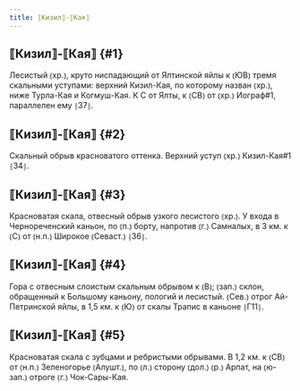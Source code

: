 ```yaml
---
title: ⟦Кизил⟧-⟦Кая⟧
---
```

## ⟦Кизил⟧-⟦Кая⟧ {#1}

Лесистый ⦅хр.⦆, круто ниспадающий от Ялтинской яйлы к ⦅ЮВ⦆ тремя скальными уступами: верхний Кизил-Кая, по которому назван ⦅хр.⦆, ниже Турла-Кая и Когмуш-Кая. К С от Ялты, к ⦅СВ⦆ от ⦅хр.⦆ Иограф#1, параллелен ему ⦃З7⦄.

## ⟦Кизил⟧-⟦Кая⟧ {#2}

Скальный обрыв красноватого оттенка. Верхний уступ ⦅хр.⦆ Кизил-Кая#1 ⦃З4⦄.

## ⟦Кизил⟧-⟦Кая⟧ {#3}

Красноватая скала, отвесный обрыв узкого лесистого ⦅хр.⦆. У входа в Чернореченский каньон, по ⦅п.⦆ борту, напротив ⦅г.⦆ Самналых, в 3 км. к ⦅С⦆ от ⦅н.п.⦆ Широкое ⦅Севаст.⦆ ⦃З6⦄.

## ⟦Кизил⟧-⟦Кая⟧ {#4}

Гора с отвесным слоистым скальным обрывом к ⦅В⦆; ⦅зап.⦆ склон, обращенный к Большому каньону, пологий и лесистый. ⦅Сев.⦆ отрог Ай-Петринской яйлы, в 1,5 км. к ⦅Ю⦆ от скалы Трапис в каньоне ⦃Г11⦄.

## ⟦Кизил⟧-⟦Кая⟧ {#5}

Красноватая скала с зубцами и ребристыми обрывами. В 1,2 км. к ⦅СВ⦆ от ⦅н.п.⦆ Зеленогорье ⦅Алушт.⦆, по ⦅л.⦆ сторону ⦅дол.⦆ ⦅р.⦆ Арпат, на ⦅ю-зап.⦆ отроге ⦅г.⦆ Чок-Сары-Кая.
